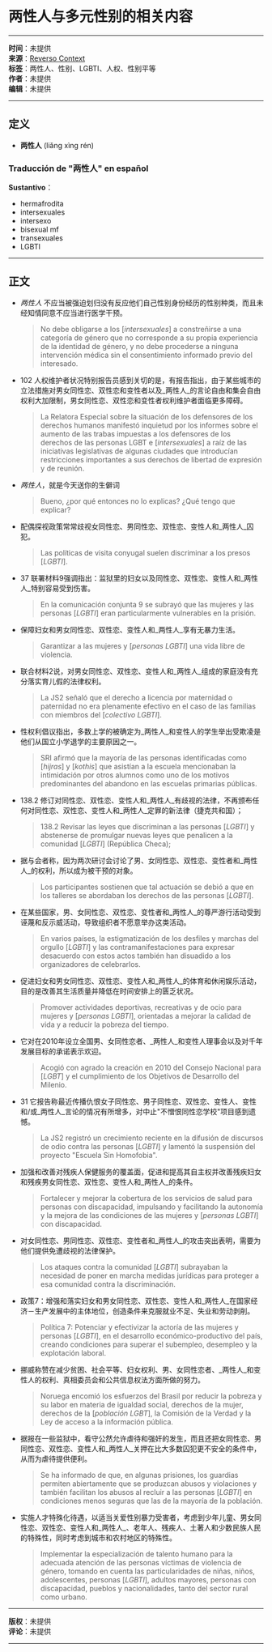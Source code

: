 # 两性人与多元性别的相关内容

---

**时间**：未提供  
**来源**：[Reverso Context](https://www.reverso.net/)  
**标签**：两性人、性别、LGBTI、人权、性别平等  
**作者**：未提供  
**编辑**：未提供  

---

## 定义

- **两性人** (liǎng xìng rén)

### Traducción de "两性人" en español

**Sustantivo**：  
- hermafrodita  
- intersexuales  
- intersexo  
- bisexual mf  
- transexuales  
- LGBTI  

---

## 正文

- _两性人_ 不应当被强迫划归没有反应他们自己性别身份经历的性别种类，而且未经知情同意不应当进行医学干预。  
  > No debe obligarse a los [_intersexuales_] a constreñirse a una categoría de género que no corresponde a su propia experiencia de la identidad de género, y no debe procederse a ninguna intervención médica sin el consentimiento informado previo del interesado.

- 102 人权维护者状况特别报告员感到关切的是，有报告指出，由于某些城市的立法措施对男女同性恋、双性恋和变性者以及_两性人_的言论自由和集会自由权利大加限制，男女同性恋、双性恋和变性者权利维护者面临更多障碍。  
  > La Relatora Especial sobre la situación de los defensores de los derechos humanos manifestó inquietud por los informes sobre el aumento de las trabas impuestas a los defensores de los derechos de las personas LGBT e [_intersexuales_] a raíz de las iniciativas legislativas de algunas ciudades que introducían restricciones importantes a sus derechos de libertad de expresión y de reunión.

- _两性人_，就是今天送你的生僻词  
  > Bueno, ¿por qué entonces no lo explicas? ¿Qué tengo que explicar?

- 配偶探视政策常常歧视女同性恋、男同性恋、双性恋、变性人和_两性人_囚犯。  
  > Las políticas de visita conyugal suelen discriminar a los presos [_LGBTI_].

- 37 联署材料9强调指出：监狱里的妇女以及同性恋、双性恋、变性人和_两性人_特别容易受到伤害。  
  > En la comunicación conjunta 9 se subrayó que las mujeres y las personas [_LGBTI_] eran particularmente vulnerables en la prisión.

- 保障妇女和男女同性恋、双性恋、变性人和_两性人_享有无暴力生活。  
  > Garantizar a las mujeres y [_personas LGBTI_] una vida libre de violencia.

- 联合材料2说，对男女同性恋、双性恋、变性人和_两性人_组成的家庭没有充分落实育儿假的法律权利。  
  > La JS2 señaló que el derecho a licencia por maternidad o paternidad no era plenamente efectivo en el caso de las familias con miembros del [_colectivo LGBTI_].

- 性权利倡议指出，多数上学的被确定为_两性人_和变性人的学生举出受欺凌是他们从国立小学退学的主要原因之一。  
  > SRI afirmó que la mayoría de las personas identificadas como [_hijras_] y [_kothis_] que asistían a la escuela mencionaban la intimidación por otros alumnos como uno de los motivos predominantes del abandono en las escuelas primarias públicas.

- 138.2 修订对同性恋、双性恋、变性人和_两性人_有歧视的法律，不再颁布任何对同性恋、双性恋、变性人和_两性人_定罪的新法律（捷克共和国）；  
  > 138.2 Revisar las leyes que discriminan a las personas [_LGBTI_] y abstenerse de promulgar nuevas leyes que penalicen a la comunidad [_LGBTI_] (República Checa);

- 据与会者称，因为两次研讨会讨论了男、女同性恋、双性恋、变性者和_两性人_的权利，所以成为被干预的对象。  
  > Los participantes sostienen que tal actuación se debió a que en los talleres se abordaban los derechos de las personas [_LGBTI_].

- 在某些国家，男、女同性恋、双性恋、变性者和_两性人_的尊严游行活动受到诬蔑和反示威活动，导致组织者不愿意举办这类活动。  
  > En varios países, la estigmatización de los desfiles y marchas del orgullo [_LGBTI_] y las contramanifestaciones para expresar desacuerdo con estos actos también han disuadido a los organizadores de celebrarlos.

- 促进妇女和男女同性恋、双性恋、变性人和_两性人_的体育和休闲娱乐活动，目的是改善其生活质量并降低在时间安排上的匮乏状况。  
  > Promover actividades deportivas, recreativas y de ocio para mujeres y [_personas LGBTI_], orientadas a mejorar la calidad de vida y a reducir la pobreza del tiempo.

- 它对在2010年设立全国男、女同性恋者、_两性人_和变性人理事会以及对千年发展目标的承诺表示欢迎。  
  > Acogió con agrado la creación en 2010 del Consejo Nacional para [_LGBT_] y el cumplimiento de los Objetivos de Desarrollo del Milenio.

- 31 它报告称最近传播仇恨女子同性恋、男子同性恋、双性恋、变性人、变性和/或_两性人_言论的情况有所增多，对中止"不憎恨同性恋学校"项目感到遗憾。  
  > La JS2 registró un crecimiento reciente en la difusión de discursos de odio contra las personas [_LGBTI_] y lamentó la suspensión del proyecto "Escuela Sin Homofobia".

- 加强和改善对残疾人保健服务的覆盖面，促进和提高其自主权并改善残疾妇女和残疾男女同性恋、双性恋、变性人和_两性人_的条件。  
  > Fortalecer y mejorar la cobertura de los servicios de salud para personas con discapacidad, impulsando y facilitando la autonomía y la mejora de las condiciones de las mujeres y [_personas LGBTI_] con discapacidad.

- 对女同性恋、男同性恋、双性恋、变性者和_两性人_的攻击突出表明，需要为他们提供免遭歧视的法律保护。  
  > Los ataques contra la comunidad [_LGBTI_] subrayaban la necesidad de poner en marcha medidas jurídicas para proteger a esa comunidad contra la discriminación.

- 政策7：增强和落实妇女和男女同性恋、双性恋、变性人和_两性人_在国家经济－生产发展中的主体地位，创造条件来克服就业不足、失业和劳动剥削。  
  > Política 7: Potenciar y efectivizar la actoría de las mujeres y personas [_LGBTI_], en el desarrollo económico-productivo del país, creando condiciones para superar el subempleo, desempleo y la explotación laboral.

- 挪威称赞在减少贫困、社会平等、妇女权利、男、女同性恋者、_两性人_和变性人的权利、真相委员会和公共信息权法方面所做的努力。  
  > Noruega encomió los esfuerzos del Brasil por reducir la pobreza y su labor en materia de igualdad social, derechos de la mujer, derechos de la [_población LGBT_], la Comisión de la Verdad y la Ley de acceso a la información pública.

- 据报在一些监狱中，看守公然允许虐待和强奸的发生，而且还把女同性恋、男同性恋、双性恋、变性人和_两性人_关押在比大多数囚犯更不安全的条件中，从而为虐待提供便利。  
  > Se ha informado de que, en algunas prisiones, los guardias permiten abiertamente que se produzcan abusos y violaciones y también facilitan los abusos al recluir a las personas [_LGBTI_] en condiciones menos seguras que las de la mayoría de la población.

- 实施人才特殊化待遇，以适当关爱性别暴力受害者，考虑到少年儿童、男女同性恋、双性恋、变性人和_两性人_、老年人、残疾人、土著人和少数民族人民的特殊性，同时考虑到城市和农村地区的特殊性。  
  > Implementar la especialización de talento humano para la adecuada atención de las personas víctimas de violencia de género, tomando en cuenta las particularidades de niñas, niños, adolescentes, personas [_LGBTI_], adultos mayores, personas con discapacidad, pueblos y nacionalidades, tanto del sector rural como urbano.

---

**版权**：未提供  
**评论**：未提供  

---